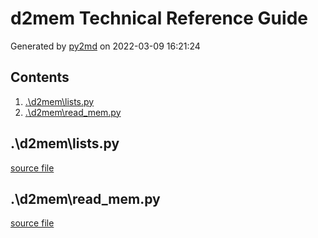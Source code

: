# d2mem Technical Reference Guide
Generated by [py2md](https://github.com/gbowerman/py2md) on 2022-03-09 16:21:24 

## Contents
1. [.\d2mem\lists.py](#\d2mem\listspy)
2. [.\d2mem\read_mem.py](#\d2mem\read_mempy)
## .\d2mem\lists.py
[source file](./d2mem/lists.py)
## .\d2mem\read_mem.py
[source file](./d2mem/read_mem.py)
